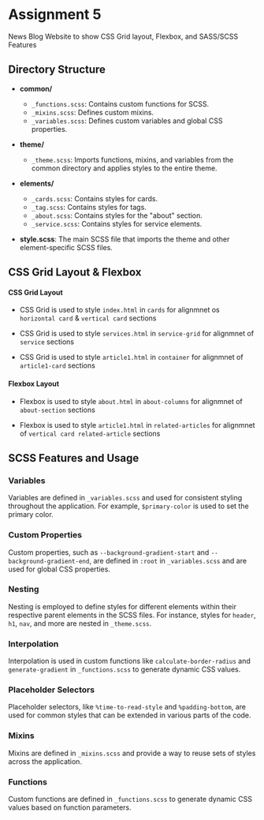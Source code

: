 # Assignment 5

News Blog Website to show CSS Grid layout, Flexbox, and SASS/SCSS Features

## Directory Structure

- **common/**
  - `_functions.scss`: Contains custom functions for SCSS.
  - `_mixins.scss`: Defines custom mixins.
  - `_variables.scss`: Defines custom variables and global CSS properties.

- **theme/**
  - `_theme.scss`: Imports functions, mixins, and variables from the common directory and applies styles to the entire theme.
  
- **elements/**
    - `_cards.scss`: Contains styles for cards.
    - `_tag.scss`: Contains styles for tags.
    - `_about.scss`: Contains styles for the "about" section.
    - `_service.scss`: Contains styles for service elements.

- **style.scss**: The main SCSS file that imports the theme and other element-specific SCSS files.

## CSS Grid Layout & Flexbox

#### CSS Grid Layout

- CSS Grid is used to style `index.html` in `cards` for alignmnet os `horizontal card` & `vertical card` sections

- CSS Grid is used to style `services.html` in `service-grid` for alignmnet of `service` sections

- CSS Grid is used to style `article1.html` in `container` for alignmnet of `article1-card` sections

#### Flexbox Layout

- Flexbox is used to style `about.html` in `about-columns` for alignmnet of `about-section` sections

- Flexbox is used to style `article1.html` in `related-articles` for alignmnet of `vertical card related-article` sections

## SCSS Features and Usage

### Variables
Variables are defined in `_variables.scss` and used for consistent styling throughout the application. For example, `$primary-color` is used to set the primary color.

### Custom Properties
Custom properties, such as `--background-gradient-start` and `--background-gradient-end`, are defined in `:root` in `_variables.scss` and are used for global CSS properties.

### Nesting
Nesting is employed to define styles for different elements within their respective parent elements in the SCSS files. For instance, styles for `header`, `h1`, `nav`, and more are nested in `_theme.scss`.

### Interpolation
Interpolation is used in custom functions like `calculate-border-radius` and `generate-gradient` in `_functions.scss` to generate dynamic CSS values.

### Placeholder Selectors
Placeholder selectors, like `%time-to-read-style` and `%padding-bottom`, are used for common styles that can be extended in various parts of the code.

### Mixins
Mixins are defined in `_mixins.scss` and provide a way to reuse sets of styles across the application.

### Functions
Custom functions are defined in `_functions.scss` to generate dynamic CSS values based on function parameters.


